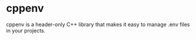 # cppenv
 cppenv is a header-only C++ library that makes it easy to manage .env files in your projects.
